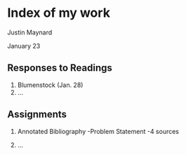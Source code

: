 # Index of my work

Justin Maynard

January 23

## Responses to Readings

1. Blumenstock (Jan. 28)
2. ...


## Assignments

1. Annotated Bibliography
  -Problem Statement
  -4 sources

2. ...
